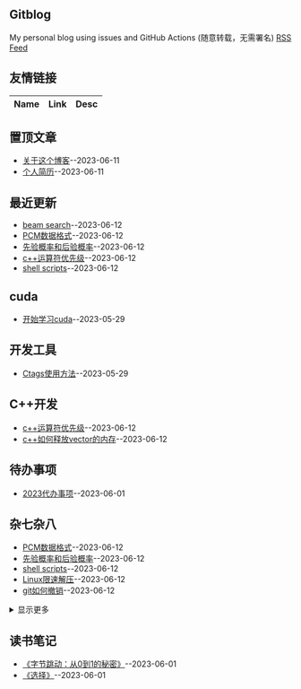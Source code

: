 ## Gitblog
My personal blog using issues and GitHub Actions (随意转载，无需署名)
[RSS Feed](https://raw.githubusercontent.com/wjwever/gitblog/master/feed.xml)
## 友情链接
| Name | Link | Desc | 
 | ---- | ---- | ---- |
## 置顶文章
- [关于这个博客](https://github.com/wjwever/gitblog/issues/22)--2023-06-11
- [个人简历](https://github.com/wjwever/gitblog/issues/21)--2023-06-11
## 最近更新
- [beam search](https://github.com/wjwever/gitblog/issues/30)--2023-06-12
- [PCM数据格式](https://github.com/wjwever/gitblog/issues/29)--2023-06-12
- [先验概率和后验概率](https://github.com/wjwever/gitblog/issues/28)--2023-06-12
- [c++运算符优先级](https://github.com/wjwever/gitblog/issues/27)--2023-06-12
- [shell scripts](https://github.com/wjwever/gitblog/issues/26)--2023-06-12
## cuda
- [开始学习cuda](https://github.com/wjwever/gitblog/issues/10)--2023-05-29
## 开发工具
- [Ctags使用方法](https://github.com/wjwever/gitblog/issues/13)--2023-05-29
## C++开发
- [c++运算符优先级](https://github.com/wjwever/gitblog/issues/27)--2023-06-12
- [c++如何释放vector的内存](https://github.com/wjwever/gitblog/issues/24)--2023-06-12
## 待办事项
- [2023代办事项](https://github.com/wjwever/gitblog/issues/17)--2023-06-01
## 杂七杂八
- [PCM数据格式](https://github.com/wjwever/gitblog/issues/29)--2023-06-12
- [先验概率和后验概率](https://github.com/wjwever/gitblog/issues/28)--2023-06-12
- [shell scripts](https://github.com/wjwever/gitblog/issues/26)--2023-06-12
- [Linux限速解压](https://github.com/wjwever/gitblog/issues/25)--2023-06-12
- [git如何撤销](https://github.com/wjwever/gitblog/issues/23)--2023-06-12
<details><summary>显示更多</summary>

- [github 代码比较](https://github.com/wjwever/gitblog/issues/20)--2023-06-11
- [开始使用vscode](https://github.com/wjwever/gitblog/issues/19)--2023-06-10
- [Python 协程](https://github.com/wjwever/gitblog/issues/18)--2023-06-04
</details>

## 读书笔记
- [《字节跳动：从0到1的秘密》](https://github.com/wjwever/gitblog/issues/16)--2023-06-01
- [《选择》](https://github.com/wjwever/gitblog/issues/15)--2023-06-01
